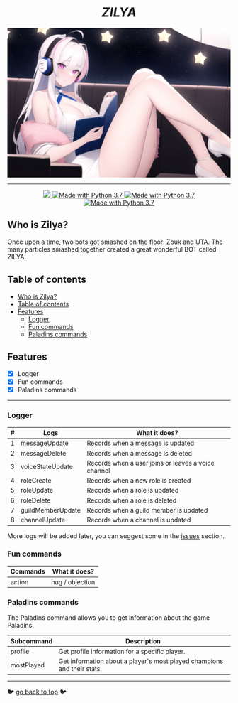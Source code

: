 <h1 align="center"><strong><i>ZILYA</i></strong></h1>

<img src="./src/assets/img/readme-zilya.png" align="center">

---

<div align="center">

  <a href="https://heroku.com/">
    <img src="https://img.shields.io/badge/deploy_to-OVHCloud-blue.svg?style=for-the-badge&logo=OVH">
  </a>

  <a href="https://nodejs.org/en/">
    <img src="https://img.shields.io/badge/Made%20With-Node.JS%203.7-green.svg?style=for-the-badge&logo=node.js" alt="Made with Python 3.7">
  </a>

  <a href="">
    <img src="https://img.shields.io/badge/Team-Phearion-cyan.svg?style=for-the-badge" alt="Made with Python 3.7">
  </a>

  <a href="">
    <img src="https://img.shields.io/badge/Language-TS-cyan.svg?style=for-the-badge&logo=TypeScript" alt="Made with Python 3.7">
  </a>

</div>

## Who is Zilya?

Once upon a time, two bots got smashed on the floor: Zouk and UTA.
The many particles smashed together created a great wonderful BOT called ZILYA.

[//]: # 'table of contents'

## Table of contents

- [Who is Zilya?](#who-is-zilya)
- [Table of contents](#table-of-contents)
- [Features](#features)
  - [Logger](#logger)
  - [Fun commands](#fun-commands)
  - [Paladins commands](#paladins-commands)

## Features

- [x] Logger
- [x] Fun commands
- [x] Paladins commands

---

### Logger

| #   | Logs              | What it does?                                       |
| --- | ----------------- | --------------------------------------------------- |
| 1   | messageUpdate     | Records when a message is updated                   |
| 2   | messageDelete     | Records when a message is deleted                   |
| 3   | voiceStateUpdate  | Records when a user joins or leaves a voice channel |
| 4   | roleCreate        | Records when a new role is created                  |
| 5   | roleUpdate        | Records when a role is updated                      |
| 6   | roleDelete        | Records when a role is deleted                      |
| 7   | guildMemberUpdate | Records when a guild member is updated              |
| 8   | channelUpdate     | Records when a channel is updated                   |

More logs will be added later, you can suggest some in the [issues](https://github.com/PhantHive/zillya/issues) section.

### Fun commands

| Commands | What it does?   |
| -------- | --------------- |
| action   | hug / objection |

### Paladins commands

The Paladins command allows you to get information about the game Paladins.

| Subcommand | Description                                                             |
| ---------- | ----------------------------------------------------------------------- |
| profile    | Get profile information for a specific player.                          |
| mostPlayed | Get information about a player's most played champions and their stats. |

---

[//]: # 'go back to top'

🐦 [go back to top](#table-of-contents) 🐦
